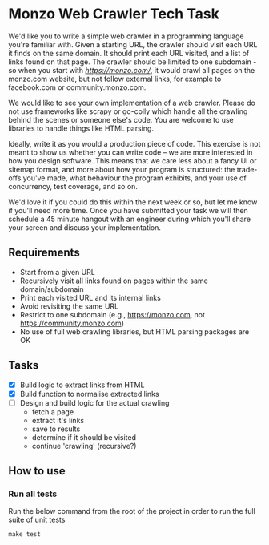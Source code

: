 # Monzo Web Crawler Tech Task

We'd like you to write a simple web crawler in a programming language you're familiar with. Given a starting URL, the crawler should visit each URL it finds on the same domain. It should print each URL visited, and a list of links found on that page. The crawler should be limited to one subdomain - so when you start with *https://monzo.com/*, it would crawl all pages on the monzo.com website, but not follow external links, for example to facebook.com or community.monzo.com.

We would like to see your own implementation of a web crawler. Please do not use frameworks like scrapy or go-colly which handle all the crawling behind the scenes or someone else's code. You are welcome to use libraries to handle things like HTML parsing.

Ideally, write it as you would a production piece of code. This exercise is not meant to show us whether you can write code – we are more interested in how you design software. This means that we care less about a fancy UI or sitemap format, and more about how your program is structured: the trade-offs you've made, what behaviour the program exhibits, and your use of concurrency, test coverage, and so on.

We'd love it if you could do this within the next week or so, but let me know if you'll need more time. Once you have submitted your task we will then schedule a 45 minute hangout with an engineer during which you'll share your screen and discuss your implementation.

## Requirements
- Start from a given URL
- Recursively visit all links found on pages within the same domain/subdomain
- Print each visited URL and its internal links
- Avoid revisiting the same URL
- Restrict to one subdomain (e.g., https://monzo.com, not https://community.monzo.com)
- No use of full web crawling libraries, but HTML parsing packages are OK

## Tasks
- [x] Build logic to extract links from HTML
- [x] Build function to normalise extracted links
- [ ] Design and build logic for the actual crawling
  - fetch a page
  - extract it's links
  - save to results
  - determine if it should be visited
  - continue 'crawling' (recursive?)

## How to use
### Run all tests
Run the below command from the root of the project in order to run the full suite of unit tests
```
make test
```